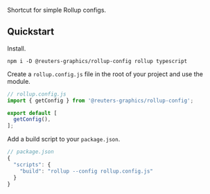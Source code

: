 Shortcut for simple Rollup configs.

## Quickstart

Install.

```console
npm i -D @reuters-graphics/rollup-config rollup typescript
```

Create a `rollup.config.js` file in the root of your project and use the module.

```typescript
// rollup.config.js
import { getConfig } from '@reuters-graphics/rollup-config';

export default [
  getConfig(),
];
```

Add a build script to your `package.json`.

```javascript
// package.json
{
  "scripts": {
    "build": "rollup --config rollup.config.js"
  }
}
```
